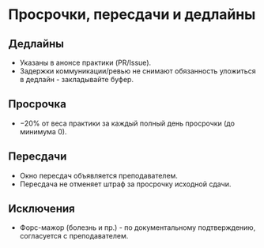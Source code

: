 # Просрочки, пересдачи и дедлайны

## Дедлайны
- Указаны в анонсе практики (PR/Issue).
- Задержки коммуникации/ревью не снимают обязанность уложиться в дедлайн - закладывайте буфер.

## Просрочка
- −20% от веса практики за каждый полный день просрочки (до минимума 0).

## Пересдачи
- Окно пересдач объявляется преподавателем.
- Пересдача не отменяет штраф за просрочку исходной сдачи.

## Исключения
- Форс-мажор (болезнь и пр.) - по документальному подтверждению, согласуется с преподавателем.
